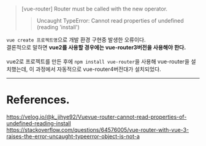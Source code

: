 > [vue-router] Router must be called with the new operator.
>
> > Uncaught TypeError: Cannot read properties of undefined (reading 'install')

`vue create 프로젝트명`으로 개발 환경 구현중 발생한 오류이다. <br>
결론적으로 말하면 **vue2를 사용할 경우에는 vue-router3버전을 사용해야 한다.**<br>
<br>
vue2로 프로젝트를 만든 후에 `npm install vue-router`을 사용해 vue-router을 설치했는데, 이 과정에서 자동적으로 vue-router4버전대가 설치되었다.<br>

---

# References.

<https://velog.io/@k_jihye92/Vuevue-router-cannot-read-properties-of-undefined-reading-install><br>
<https://stackoverflow.com/questions/64576005/vue-router-with-vue-3-raises-the-error-uncaught-typeerror-object-is-not-a>
